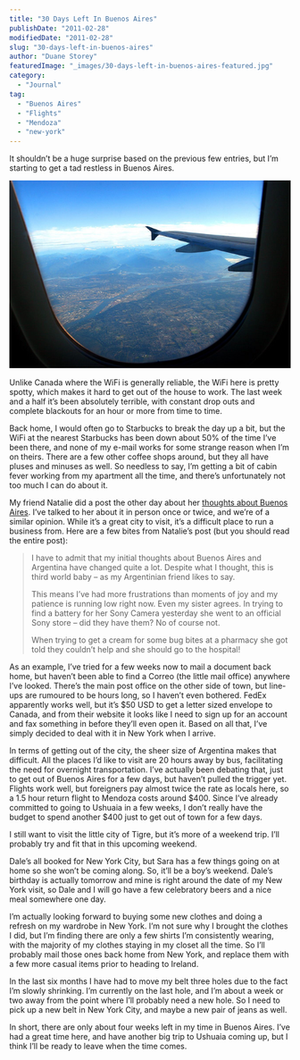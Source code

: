 ```yaml
---
title: "30 Days Left In Buenos Aires"
publishDate: "2011-02-28"
modifiedDate: "2011-02-28"
slug: "30-days-left-in-buenos-aires"
author: "Duane Storey"
featuredImage: "_images/30-days-left-in-buenos-aires-featured.jpg"
category:
  - "Journal"
tag:
  - "Buenos Aires"
  - "Flights"
  - "Mendoza"
  - "new-york"
---
```


It shouldn’t be a huge surprise based on the previous few entries, but I’m starting to get a tad restless in Buenos Aires.

[![](_images/30-days-left-in-buenos-aires-1.jpg)](_images/30-days-left-in-buenos-aires-1.jpg)

Unlike Canada where the WiFi is generally reliable, the WiFi here is pretty spotty, which makes it hard to get out of the house to work. The last week and a half it’s been absolutely terrible, with constant drop outs and complete blackouts for an hour or more from time to time.

Back home, I would often go to Starbucks to break the day up a bit, but the WiFi at the nearest Starbucks has been down about 50% of the time I’ve been there, and none of my e-mail works for some strange reason when I’m on theirs. There are a few other coffee shops around, but they all have pluses and minuses as well. So needless to say, I’m getting a bit of cabin fever working from my apartment all the time, and there’s unfortunately not too much I can do about it.

My friend Natalie did a post the other day about her [thoughts about Buenos Aires](http://nataliesisson.com/22-reasons-to-love-and-hate-buenos-aires-and-argentina/). I’ve talked to her about it in person once or twice, and we’re of a similar opinion. While it’s a great city to visit, it’s a difficult place to run a business from. Here are a few bites from Natalie’s post (but you should read the entire post):

> I have to admit that my initial thoughts about Buenos Aires and Argentina have changed quite a lot. Despite what I thought, this is third world baby – as my Argentinian friend likes to say.
> 
> This means I’ve had more frustrations than moments of joy and my patience is running low right now. Even my sister agrees. In trying to find a battery for her Sony Camera yesterday she went to an official Sony store – did they have them? No of course not.
> 
> When trying to get a cream for some bug bites at a pharmacy she got told they couldn’t help and she should go to the hospital!

As an example, I’ve tried for a few weeks now to mail a document back home, but haven’t been able to find a Correo (the little mail office) anywhere I’ve looked. There’s the main post office on the other side of town, but line-ups are rumoured to be hours long, so I haven’t even bothered. FedEx apparently works well, but it’s $50 USD to get a letter sized envelope to Canada, and from their website it looks like I need to sign up for an account and fax something in before they’ll even open it. Based on all that, I’ve simply decided to deal with it in New York when I arrive.

In terms of getting out of the city, the sheer size of Argentina makes that difficult. All the places I’d like to visit are 20 hours away by bus, facilitating the need for overnight transportation. I’ve actually been debating that, just to get out of Buenos Aires for a few days, but haven’t pulled the trigger yet. Flights work well, but foreigners pay almost twice the rate as locals here, so a 1.5 hour return flight to Mendoza costs around $400. Since I’ve already committed to going to Ushuaia in a few weeks, I don’t really have the budget to spend another $400 just to get out of town for a few days.

I still want to visit the little city of Tigre, but it’s more of a weekend trip. I’ll probably try and fit that in this upcoming weekend.

Dale’s all booked for New York City, but Sara has a few things going on at home so she won’t be coming along. So, it’ll be a boy’s weekend. Dale’s birthday is actually tomorrow and mine is right around the date of my New York visit, so Dale and I will go have a few celebratory beers and a nice meal somewhere one day.

I’m actually looking forward to buying some new clothes and doing a refresh on my wardrobe in New York. I’m not sure why I brought the clothes I did, but I’m finding there are only a few shirts I’m consistently wearing, with the majority of my clothes staying in my closet all the time. So I’ll probably mail those ones back home from New York, and replace them with a few more casual items prior to heading to Ireland.

In the last six months I have had to move my belt three holes due to the fact I’m slowly shrinking. I’m currently on the last hole, and I’m about a week or two away from the point where I’ll probably need a new hole. So I need to pick up a new belt in New York City, and maybe a new pair of jeans as well.

In short, there are only about four weeks left in my time in Buenos Aires. I’ve had a great time here, and have another big trip to Ushuaia coming up, but I think I’ll be ready to leave when the time comes.